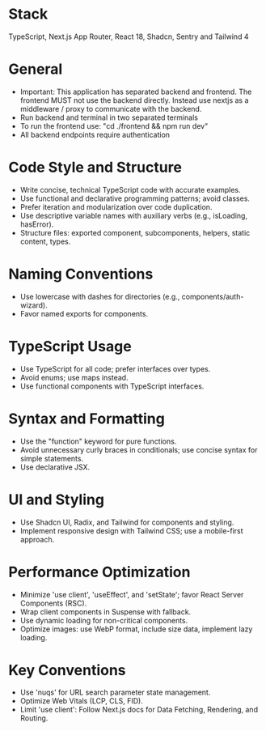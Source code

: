 # Stack

TypeScript, Next.js App Router, React 18, Shadcn, Sentry and Tailwind 4

# General

- Important: This application has separated backend and frontend. The frontend MUST not use the backend directly. Instead use nextjs as a middleware / proxy to communicate with the backend.
- Run backend and terminal in two separated terminals
- To run the frontend use: "cd ./frontend && npm run dev"
- All backend endpoints require authentication

# Code Style and Structure

- Write concise, technical TypeScript code with accurate examples.
- Use functional and declarative programming patterns; avoid classes.
- Prefer iteration and modularization over code duplication.
- Use descriptive variable names with auxiliary verbs (e.g., isLoading, hasError).
- Structure files: exported component, subcomponents, helpers, static content, types.

# Naming Conventions

- Use lowercase with dashes for directories (e.g., components/auth-wizard).
- Favor named exports for components.

# TypeScript Usage

- Use TypeScript for all code; prefer interfaces over types.
- Avoid enums; use maps instead.
- Use functional components with TypeScript interfaces.

# Syntax and Formatting

- Use the "function" keyword for pure functions.
- Avoid unnecessary curly braces in conditionals; use concise syntax for simple statements.
- Use declarative JSX.

# UI and Styling

- Use Shadcn UI, Radix, and Tailwind for components and styling.
- Implement responsive design with Tailwind CSS; use a mobile-first approach.

# Performance Optimization

- Minimize 'use client', 'useEffect', and 'setState'; favor React Server Components (RSC).
- Wrap client components in Suspense with fallback.
- Use dynamic loading for non-critical components.
- Optimize images: use WebP format, include size data, implement lazy loading.

# Key Conventions

- Use 'nuqs' for URL search parameter state management.
- Optimize Web Vitals (LCP, CLS, FID).
- Limit 'use client': Follow Next.js docs for Data Fetching, Rendering, and Routing.
